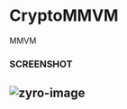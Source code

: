 # CryptoMMVM
MMVM

### SCREENSHOT

## ![zyro-image](https://user-images.githubusercontent.com/91742636/147933703-88cadf5f-d13b-467c-b8fe-93ce388f2d00.png)


